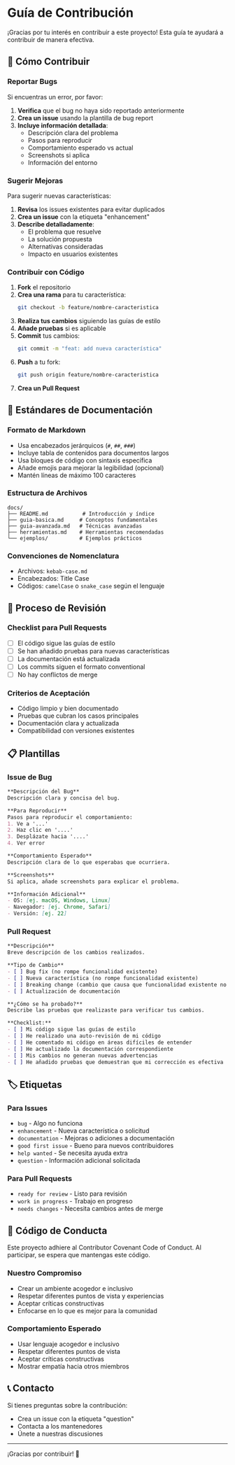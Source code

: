 # Guía de Contribución

¡Gracias por tu interés en contribuir a este proyecto! Esta guía te ayudará a contribuir de manera efectiva.

## 🚀 Cómo Contribuir

### Reportar Bugs

Si encuentras un error, por favor:

1. **Verifica** que el bug no haya sido reportado anteriormente
2. **Crea un issue** usando la plantilla de bug report
3. **Incluye información detallada**:
   - Descripción clara del problema
   - Pasos para reproducir
   - Comportamiento esperado vs actual
   - Screenshots si aplica
   - Información del entorno

### Sugerir Mejoras

Para sugerir nuevas características:

1. **Revisa** los issues existentes para evitar duplicados
2. **Crea un issue** con la etiqueta "enhancement"
3. **Describe detalladamente**:
   - El problema que resuelve
   - La solución propuesta
   - Alternativas consideradas
   - Impacto en usuarios existentes

### Contribuir con Código

1. **Fork** el repositorio
2. **Crea una rama** para tu característica:
   ```bash
   git checkout -b feature/nombre-caracteristica
   ```
3. **Realiza tus cambios** siguiendo las guías de estilo
4. **Añade pruebas** si es aplicable
5. **Commit** tus cambios:
   ```bash
   git commit -m "feat: add nueva característica"
   ```
6. **Push** a tu fork:
   ```bash
   git push origin feature/nombre-caracteristica
   ```
7. **Crea un Pull Request**

## 📝 Estándares de Documentación

### Formato de Markdown

- Usa encabezados jerárquicos (`#`, `##`, `###`)
- Incluye tabla de contenidos para documentos largos
- Usa bloques de código con sintaxis específica
- Añade emojis para mejorar la legibilidad (opcional)
- Mantén líneas de máximo 100 caracteres

### Estructura de Archivos

```
docs/
├── README.md           # Introducción y índice
├── guia-basica.md     # Conceptos fundamentales
├── guia-avanzada.md   # Técnicas avanzadas
├── herramientas.md    # Herramientas recomendadas
└── ejemplos/          # Ejemplos prácticos
```

### Convenciones de Nomenclatura

- Archivos: `kebab-case.md`
- Encabezados: Title Case
- Códigos: `camelCase` o `snake_case` según el lenguaje

## 🧪 Proceso de Revisión

### Checklist para Pull Requests

- [ ] El código sigue las guías de estilo
- [ ] Se han añadido pruebas para nuevas características
- [ ] La documentación está actualizada
- [ ] Los commits siguen el formato conventional
- [ ] No hay conflictos de merge

### Criterios de Aceptación

- Código limpio y bien documentado
- Pruebas que cubran los casos principales
- Documentación clara y actualizada
- Compatibilidad con versiones existentes

## 📋 Plantillas

### Issue de Bug

```markdown
**Descripción del Bug**
Descripción clara y concisa del bug.

**Para Reproducir**
Pasos para reproducir el comportamiento:
1. Ve a '...'
2. Haz clic en '....'
3. Desplázate hacia '....'
4. Ver error

**Comportamiento Esperado**
Descripción clara de lo que esperabas que ocurriera.

**Screenshots**
Si aplica, añade screenshots para explicar el problema.

**Información Adicional**
- OS: [ej. macOS, Windows, Linux]
- Navegador: [ej. Chrome, Safari]
- Versión: [ej. 22]
```

### Pull Request

```markdown
**Descripción**
Breve descripción de los cambios realizados.

**Tipo de Cambio**
- [ ] Bug fix (no rompe funcionalidad existente)
- [ ] Nueva característica (no rompe funcionalidad existente)
- [ ] Breaking change (cambio que causa que funcionalidad existente no funcione)
- [ ] Actualización de documentación

**¿Cómo se ha probado?**
Describe las pruebas que realizaste para verificar tus cambios.

**Checklist:**
- [ ] Mi código sigue las guías de estilo
- [ ] He realizado una auto-revisión de mi código
- [ ] He comentado mi código en áreas difíciles de entender
- [ ] He actualizado la documentación correspondiente
- [ ] Mis cambios no generan nuevas advertencias
- [ ] He añadido pruebas que demuestran que mi corrección es efectiva
```

## 🏷️ Etiquetas

### Para Issues
- `bug` - Algo no funciona
- `enhancement` - Nueva característica o solicitud
- `documentation` - Mejoras o adiciones a documentación
- `good first issue` - Bueno para nuevos contribuidores
- `help wanted` - Se necesita ayuda extra
- `question` - Información adicional solicitada

### Para Pull Requests
- `ready for review` - Listo para revisión
- `work in progress` - Trabajo en progreso
- `needs changes` - Necesita cambios antes de merge

## 🤝 Código de Conducta

Este proyecto adhiere al Contributor Covenant Code of Conduct. Al participar, se espera que mantengas este código.

### Nuestro Compromiso

- Crear un ambiente acogedor e inclusivo
- Respetar diferentes puntos de vista y experiencias
- Aceptar críticas constructivas
- Enfocarse en lo que es mejor para la comunidad

### Comportamiento Esperado

- Usar lenguaje acogedor e inclusivo
- Respetar diferentes puntos de vista
- Aceptar críticas constructivas
- Mostrar empatía hacia otros miembros

## 📞 Contacto

Si tienes preguntas sobre la contribución:

- Crea un issue con la etiqueta "question"
- Contacta a los mantenedores
- Únete a nuestras discusiones

---

¡Gracias por contribuir! 🎉
